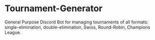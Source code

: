 # Tournament-Generator

General Purpose Discord Bot for managing tournaments of all formats: single-elimination, double-elimination, Swiss, Round-Robin, Champions League.

